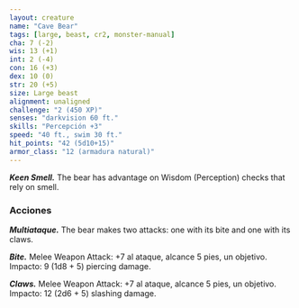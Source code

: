 ```yaml
---
layout: creature
name: "Cave Bear"
tags: [large, beast, cr2, monster-manual]
cha: 7 (-2)
wis: 13 (+1)
int: 2 (-4)
con: 16 (+3)
dex: 10 (0)
str: 20 (+5)
size: Large beast
alignment: unaligned
challenge: "2 (450 XP)"
senses: "darkvision 60 ft."
skills: "Percepción +3"
speed: "40 ft., swim 30 ft."
hit_points: "42 (5d10+15)"
armor_class: "12 (armadura natural)"
---
```


***Keen Smell.*** The bear has advantage on Wisdom (Perception) checks that rely on smell.

### Acciones

***Multiataque.*** The bear makes two attacks: one with its bite and one with its claws.

***Bite.*** Melee Weapon Attack: +7 al ataque, alcance 5 pies, un objetivo. Impacto: 9 (1d8 + 5) piercing damage.

***Claws.*** Melee Weapon Attack: +7 al ataque, alcance 5 pies, un objetivo. Impacto: 12 (2d6 + 5) slashing damage.
